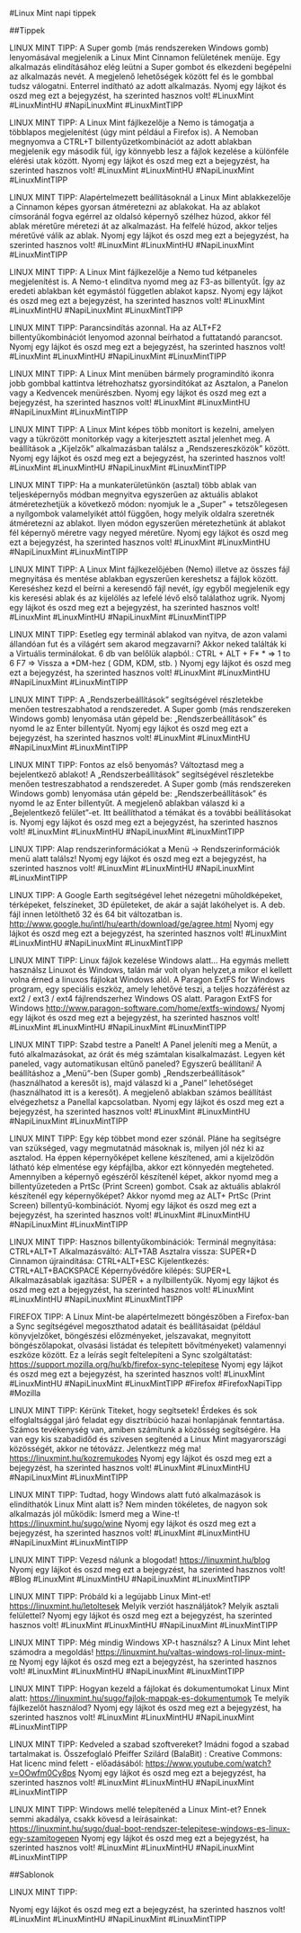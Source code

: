 #Linux Mint napi tippek

##Tippek

LINUX MINT TIPP:
A Super gomb (más rendszereken Windows gomb) lenyomásával megjelenik a Linux Mint Cinnamon felületének menüje. Egy alkalmazás elindításához elég leütni a Super gombot és elkezdeni begépelni az alkalmazás nevét. A megjelenő lehetőségek között fel és le gombbal tudsz válogatni. Enterrel indítható az adott alkalmazás.
Nyomj egy lájkot és oszd meg ezt a bejegyzést, ha szerinted hasznos volt!
#LinuxMint #LinuxMintHU #NapiLinuxMint #LinuxMintTIPP


LINUX MINT TIPP:
A Linux Mint fájlkezelője a Nemo is támogatja a többlapos megjelenítést (úgy mint például a Firefox is). A Nemoban megnyomva a CTRL+T billentyűzetkombinációt az adott ablakban megjelenik egy második fül, így könnyebb lesz a fájlok kezelése a különféle elérési utak között.
Nyomj egy lájkot és oszd meg ezt a bejegyzést, ha szerinted hasznos volt!
#LinuxMint #LinuxMintHU #NapiLinuxMint #LinuxMintTIPP


LINUX MINT TIPP:
Alapértelmezett beállításoknál a Linux Mint ablakkezelője a Cinnamon képes gyorsan átméretezni az ablakokat. Ha az ablakot címsoránál fogva egérrel az oldalsó képernyő szélhez húzod, akkor fél ablak méretűre méretezi át az alkalmazást. Ha felfelé húzod, akkor teljes méretűvé válik az ablak.
Nyomj egy lájkot és oszd meg ezt a bejegyzést, ha szerinted hasznos volt!
 #LinuxMint #LinuxMintHU #NapiLinuxMint #LinuxMintTIPP


LINUX MINT TIPP:
A Linux Mint fájlkezelője a Nemo tud kétpaneles megjelenítést is. A Nemo-t elindítva nyomd meg az F3-as billentyűt. Így az eredeti ablakban két egymástól független ablakot kapsz.
Nyomj egy lájkot és oszd meg ezt a bejegyzést, ha szerinted hasznos volt!
 #LinuxMint #LinuxMintHU #NapiLinuxMint #LinuxMintTIPP


LINUX MINT TIPP:
Parancsindítás azonnal. Ha az ALT+F2 billentyűkombinációt lenyomod azonnal beírhatod a futtatandó parancsot.
Nyomj egy lájkot és oszd meg ezt a bejegyzést, ha szerinted hasznos volt!
 #LinuxMint #LinuxMintHU #NapiLinuxMint #LinuxMintTIPP


LINUX MINT TIPP:
A Linux Mint menüben bármely programindító ikonra jobb gombbal kattintva létrehozhatsz gyorsindítókat az Asztalon, a Panelon vagy a Kedvencek menürészben.
Nyomj egy lájkot és oszd meg ezt a bejegyzést, ha szerinted hasznos volt!
 #LinuxMint #LinuxMintHU #NapiLinuxMint #LinuxMintTIPP


LINUX MINT TIPP:
A Linux Mint képes több monitort is kezelni, amelyen vagy a tükrözött monitorkép vagy a kiterjesztett asztal jelenhet meg. A beállítások a „Kijelzők” alkalmazásban találsz a „Rendszereszközök” között.
Nyomj egy lájkot és oszd meg ezt a bejegyzést, ha szerinted hasznos volt!
 #LinuxMint #LinuxMintHU #NapiLinuxMint #LinuxMintTIPP


LINUX MINT TIPP:
Ha a munkaterületünkön (asztal) több ablak van teljesképernyős módban megnyitva egyszerűen az aktuális ablakot átméretezhetjük a következő módon: nyomjuk le a „Super” + tetszőlegesen a nyílgombok valamelyikét attól függően, hogy melyik oldalra szeretnék átméretezni az ablakot. Ilyen módon egyszerűen méretezhetünk át ablakot fél képernyő méretre vagy negyed méretűre.
Nyomj egy lájkot és oszd meg ezt a bejegyzést, ha szerinted hasznos volt!
 #LinuxMint #LinuxMintHU #NapiLinuxMint #LinuxMintTIPP


LINUX MINT TIPP:
A Linux Mint fájlkezelőjében (Nemo) illetve az összes fájl megnyitása és mentése ablakban egyszerűen kereshetsz a fájlok között. Kereséshez kezd el beírni a keresendő fájl nevét, így egyből megjelenik egy kis keresési ablak és az kijelölés az lefelé lévő első találathoz ugrik.
Nyomj egy lájkot és oszd meg ezt a bejegyzést, ha szerinted hasznos volt!
 #LinuxMint #LinuxMintHU #NapiLinuxMint #LinuxMintTIPP


LINUX MINT TIPP:
Esetleg egy terminál ablakod van nyitva, de azon valami állandóan fut és a világért sem akarod megzavarni? Akkor neked találták ki a Virtuális terminálokat. 6 db van belőlük alapból.: CTRL + ALT + F* * => 1 to 6 F7 => Vissza a *DM-hez ( GDM, KDM, stb. )
Nyomj egy lájkot és oszd meg ezt a bejegyzést, ha szerinted hasznos volt!
 #LinuxMint #LinuxMintHU #NapiLinuxMint #LinuxMintTIPP


LINUX MINT TIPP:
A „Rendszerbeállítások” segítségével részletekbe menően testreszabhatod a rendszeredet. A Super gomb (más rendszereken Windows gomb) lenyomása után gépeld be: „Rendszerbeállítások” és nyomd le az Enter billentyűt.
Nyomj egy lájkot és oszd meg ezt a bejegyzést, ha szerinted hasznos volt!
 #LinuxMint #LinuxMintHU #NapiLinuxMint #LinuxMintTIPP


LINUX MINT TIPP:
Fontos az első benyomás? Változtasd meg a bejelentkező ablakot!
A „Rendszerbeállítások” segítségével részletekbe menően testreszabhatod a rendszeredet. A Super gomb (más rendszereken Windows gomb) lenyomása után gépeld be: „Rendszerbeállítások” és nyomd le az Enter billentyűt. A megjelenő ablakban válaszd ki a „Bejelentkező felület”-et. Itt beállíthatod a témákat és a további beállításokat is.
Nyomj egy lájkot és oszd meg ezt a bejegyzést, ha szerinted hasznos volt!
 #LinuxMint #LinuxMintHU #NapiLinuxMint #LinuxMintTIPP


LINUX TIPP:
Alap rendszerinformációkat a Menü → Rendszerinformációk menü alatt találsz!
Nyomj egy lájkot és oszd meg ezt a bejegyzést, ha szerinted hasznos volt!
 #LinuxMint #LinuxMintHU #NapiLinuxMint #LinuxMintTIPP


LINUX TIPP:
A Google Earth segítségével lehet nézegetni műholdképeket, térképeket, felszíneket, 3D épületeket, de akár a saját lakóhelyet is.
A deb. fájl innen letölthető 32 és 64 bit változatban is.
http://www.google.hu/intl/hu/earth/download/ge/agree.html
Nyomj egy lájkot és oszd meg ezt a bejegyzést, ha szerinted hasznos volt!
 #LinuxMint #LinuxMintHU #NapiLinuxMint #LinuxMintTIPP


LINUX MINT TIPP:
Linux fájlok kezelése Windows alatt...
Ha egymás mellett használsz Linuxot és Windows, talán már volt olyan helyzet,a mikor el kellett volna érned a linuxos fájlokat Windows alól.
A Paragon ExtFS for Windows program, egy speciális eszköz, amely lehetővé teszi, a teljes hozzáférést az ext2 / ext3 / ext4 fájlrendszerhez Windows OS alatt.
Paragon ExtFS for Windows http://www.paragon-software.com/home/extfs-windows/
Nyomj egy lájkot és oszd meg ezt a bejegyzést, ha szerinted hasznos volt!
 #LinuxMint #LinuxMintHU #NapiLinuxMint #LinuxMintTIPP


LINUX MINT TIPP:
Szabd testre a Panelt! A Panel jeleníti meg a Menüt, a futó alkalmazásokat, az órát és még számtalan kisalkalmazást.
Legyen két paneled, vagy automatikusan eltűnő paneled? Egyszerű beállítani!
A beállításhoz a „Menü”-ben (Super gomb) „Rendszerbeállítások” (használhatod a keresőt is), majd válaszd ki a „Panel” lehetőséget (használhatod itt is a keresőt). A megjelenő ablakban számos beállítást elvégezhetsz a Panellal kapcsolatban.
Nyomj egy lájkot és oszd meg ezt a bejegyzést, ha szerinted hasznos volt!
 #LinuxMint #LinuxMintHU #NapiLinuxMint #LinuxMintTIPP


LINUX MINT TIPP:
Egy kép többet mond ezer szónál. Pláne ha segítségre van szükséged, vagy megmutatnád másoknak is, milyen jól néz ki az asztalod. Ha éppen képernyőképet kellene készítened, ami a kijelződön látható kép elmentése egy képfájlba, akkor ezt könnyedén megteheted. Amennyiben a képernyő egészéről készítenél képet, akkor nyomd meg a billentyűzeteden a PrtSc (Print Screen) gombot. Csak az aktuális ablakról készítenél egy képernyőképet? Akkor nyomd meg az ALT+ PrtSc (Print Screen) billentyű-kombinációt.
Nyomj egy lájkot és oszd meg ezt a bejegyzést, ha szerinted hasznos volt!
 #LinuxMint #LinuxMintHU #NapiLinuxMint #LinuxMintTIPP


LINUX MINT TIPP:
Hasznos billentyűkombinációk:
Terminál megnyitása: CTRL+ALT+T
Alkalmazásváltó: ALT+TAB
Asztalra vissza: SUPER+D
Cinnamon újraindítása: CTRL+ALT+ESC
Kijelentkezés: CTRL+ALT+BACKSPACE
Képernyővédőre kilépés: SUPER+L
Alkalmazásablak igazítása: SUPER + a nyílbillentyűk.
Nyomj egy lájkot és oszd meg ezt a bejegyzést, ha szerinted hasznos volt!
 #LinuxMint #LinuxMintHU #NapiLinuxMint #LinuxMintTIPP


FIREFOX TIPP:
A Linux Mint-be alapértelmezett böngészőben a Firefox-ban a Sync segítségével megoszthatod adatait és beállításaidat (például könyvjelzőket, böngészési előzményeket, jelszavakat, megnyitott böngészőlapokat, olvasási listádat és telepített bővítményeket) valamennyi eszköze között. Ez a leírás segít feltelepíteni a Sync szolgáltatást:
https://support.mozilla.org/hu/kb/firefox-sync-telepitese
Nyomj egy lájkot és oszd meg ezt a bejegyzést, ha szerinted hasznos volt!
  #LinuxMint #LinuxMintHU #NapiLinuxMint #LinuxMintTIPP #Firefox #FirefoxNapiTipp #Mozilla


LINUX MINT TIPP:
Kérünk Titeket, hogy segítsetek!
Érdekes és sok elfoglaltsággal járó feladat egy disztribúció hazai honlapjának fenntartása. Számos tevékenység van, amiben számítunk a közösség segítségére. Ha van egy kis szabadidőd és szívesen segítenéd a Linux Mint magyarországi közösségét, akkor ne tétovázz. Jelentkezz még ma!
https://linuxmint.hu/kozremukodes
Nyomj egy lájkot és oszd meg ezt a bejegyzést, ha szerinted hasznos volt!
 #LinuxMint #LinuxMintHU #NapiLinuxMint #LinuxMintTIPP


LINUX MINT TIPP:
Tudtad, hogy Windows alatt futó alkalmazások is elindíthatók Linux Mint alatt is? Nem minden tökéletes, de nagyon sok alkalmazás jól működik:
Ismerd meg a Wine-t! https://linuxmint.hu/sugo/wine
Nyomj egy lájkot és oszd meg ezt a bejegyzést, ha szerinted hasznos volt!
 #LinuxMint #LinuxMintHU #NapiLinuxMint #LinuxMintTIPP


LINUX MINT TIPP:
Vezesd nálunk a blogodat! https://linuxmint.hu/blog
Nyomj egy lájkot és oszd meg ezt a bejegyzést, ha szerinted hasznos volt!
 #Blog #LinuxMint #LinuxMintHU #NapiLinuxMint #LinuxMintTIPP


LINUX MINT TIPP:
Próbáld ki a legújabb Linux Mint-et! https://linuxmint.hu/letoltesek
Melyik verziót használjátok? Melyik asztali felülettel?
Nyomj egy lájkot és oszd meg ezt a bejegyzést, ha szerinted hasznos volt!
 #LinuxMint #LinuxMintHU #NapiLinuxMint #LinuxMintTIPP


LINUX MINT TIPP:
Még mindig Windows XP-t használsz? A Linux Mint lehet számodra a megoldás!
https://linuxmint.hu/valtas-windows-rol-linux-mint-re
Nyomj egy lájkot és oszd meg ezt a bejegyzést, ha szerinted hasznos volt!
 #LinuxMint #LinuxMintHU #NapiLinuxMint #LinuxMintTIPP


LINUX MINT TIPP:
Hogyan kezeld a fájlokat és dokumentumokat Linux Mint alatt:
https://linuxmint.hu/sugo/fajlok-mappak-es-dokumentumok
Te melyik fájlkezelőt használod?
Nyomj egy lájkot és oszd meg ezt a bejegyzést, ha szerinted hasznos volt!
 #LinuxMint #LinuxMintHU #NapiLinuxMint #LinuxMintTIPP


LINUX MINT TIPP:
Kedveled a szabad szoftvereket? Imádni fogod a szabad tartalmakat is. Összefoglaló Pfeiffer Szilárd (BalaBit) : Creative Commons: Hat licenc mind felett - előadásából:
https://www.youtube.com/watch?v=OOwfm0Cy8ps
Nyomj egy lájkot és oszd meg ezt a bejegyzést, ha szerinted hasznos volt!
 #LinuxMint #LinuxMintHU #NapiLinuxMint #LinuxMintTIPP


LINUX MINT TIPP:
Windows mellé telepítenéd a Linux Mint-et? Ennek semmi akadálya, csakk kövesd a leírásainkat:
https://linuxmint.hu/sugo/dual-boot-rendszer-telepitese-windows-es-linux-egy-szamitogepen
Nyomj egy lájkot és oszd meg ezt a bejegyzést, ha szerinted hasznos volt!
 #LinuxMint #LinuxMintHU #NapiLinuxMint #LinuxMintTIPP


##Sablonok

LINUX MINT TIPP:

Nyomj egy lájkot és oszd meg ezt a bejegyzést, ha szerinted hasznos volt!
 #LinuxMint #LinuxMintHU #NapiLinuxMint #LinuxMintTIPP

